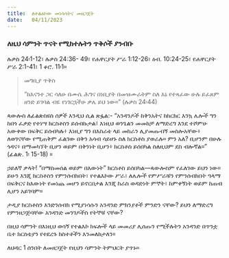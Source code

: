 ```yaml
---
title:  ለተልዕኮው መነሳሳትና መዘጋጀት
date:   04/11/2023
---
```


### ለዚህ ሳምንት ጥናት የሚከተሉትን ጥቅሶች ያንብቡ
ሉቃስ 24፡1-12፣ ሉቃስ 24:36- 49፣ የሐዋርያት ሥራ 1:12-26፣ ዕብ. 10:24-25፣ የሐዋርያት ሥራ 2:1-41፣ 1 ቆሮ. 11፡1።

> <p>መግቢያ ጥቅስ</p>
> “ከእናንተ ጋር ሳለሁ በሙሴ ሕግና በነቢያት በመዝሙራትም ስለ እኔ የተጻፈው ሁሉ ይፈጸም ዘንድ ይገባል ብዬ የነገርኋችሁ ቃሌ ይህ ነው።” (ሉቃስ 24፡44)

ጳውሎስ ለፊልጵስዩስ ሰዎች እንዲህ ሲል ጽፏል:- “አንዳንዶች ከቅንአትና ከክርክር እንኳ ሌሎች ግን ከበጎ ፈቃድ የተነሣ ክርስቶስን ይሰብኩታል፤ እነዚህ ወንጌልን መመከቻ ለማድረግ እንደ ተሾምሁ አውቀው በፍቅር ይሰብካሉ፥ እነዚያ ግን በእስራቴ ላይ መከራን ሊያመጡብኝ መስሎአቸው፥ ለወገናቸው የሚጠቅም ፈልገው በቅን አሳብ ሳይሆኑ ስለ ክርስቶስ ያወራሉ። ምን አለ? ቢሆንም በሁሉ ጎዳና፥ በማመካኘት ቢሆን ወይም በቅንነት ቢሆን፥ ክርስቶስ ይሰበካል ስለዚህም ደስ ብሎኛል።” (ፊልጵ. 1፡ 15-18) ።

ኃይለኛ ቃላት! “በማስመሰል ወይም በእውነት” ክርስቶስ ይሰበካል—ጳውሎስም የፈለገው ይህን ነው። ይሁን እንጂ ክርስቶስን የምንሰብክበት፣ የተልእኮው ሥራ፣ ለሌሎች የምሥራቹን የምንሰብክበት ዓላማ በፍቅርና ከእውነት የመነጨ መሆን ይኖርበታል እንጂ ከራስ ወዳድነት ምኞት፣ ከምቀኝነት ወይም ከጠብ ሊሆን አይገባም።

ታዲያ ክርስቶስን እንድንሰብክ የሚያነሳሱን አንዳንድ ምክንያቶች ምንድን ናቸው? ይህን ለማድረግ የምንዘጋጅባቸው አንዳንድ መንገዶችስ የትኞቹ ናቸው?

በዚህ ሳምንት በእነዚህ ወሳኝ የተልእኮ ክፍሎች ላይ መመሪያ ሊሰጡን የሚችሉትን አንዳንድ በጥንቷ ቤተ ክርስቲያን የተደረጉ ክስተቶችን እንመለከታለን።

ለህዳር 1 ሰንበት ለመዘጋጀት የዚህን ሳምንት ትምህርት ያጥኑ።